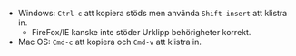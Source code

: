 * Windows: `Ctrl-c` att kopiera stöds men använda `Shift-insert` att klistra in.
  * FireFox/IE kanske inte stöder Urklipp behörigheter korrekt.
* Mac OS: `Cmd-c` att kopiera och `Cmd-v` att klistra in.